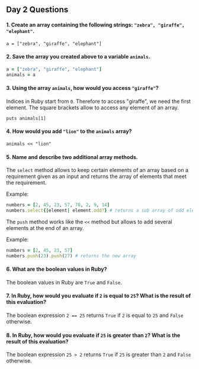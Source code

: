 ## Day 2 Questions

#### 1. Create an array containing the following strings: `"zebra", "giraffe", "elephant"`.

`a = ["zebra", "giraffe", "elephant"]`

#### 2. Save the array you created above to a variable `animals`.

```Ruby
a = ["zebra", "giraffe", "elephant"]
animals = a
```

#### 3. Using the array `animals`, how would you access `"giraffe"`?

Indices in Ruby start from `0`. Therefore to access "giraffe", we need the first element. The square brackets allow to access any element of an array.

`puts animals[1]`

#### 4. How would you add `"lion"` to the `animals` array?

`animals << "lion"`

#### 5. Name and describe two additional array methods.

The `select` method allows to keep certain elements of an array based on a requirement given as an input and returns the array of elements that meet the requirement.

Example:
```ruby
numbers = [2, 45, 23, 57, 78, 2, 9, 14]
numbers.select{|element| element.odd?} # returns a sub array of odd elements
```

The `push` method works like the `<<` method but allows to add several elements at the end of an array.

Example:
```ruby
numbers = [2, 45, 23, 57]
numbers.push(23).push(27) # returns the new array
```

#### 6. What are the boolean values in Ruby?

The boolean values in Ruby are `True` and `False`.

#### 7. In Ruby, how would you evaluate if `2` is equal to `25`? What is the result of this evaluation?

The boolean expression `2 == 25` returns `True` if `2` is equal to `25` and `False` otherwise.

#### 8. In Ruby, how would you evaluate if `25` is greater than `2`? What is the result of this evaluation?

The boolean expression `25 > 2` returns `True` if `25` is greater than `2` and `False` otherwise.
